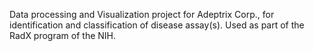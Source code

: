 Data processing and Visualization project for Adeptrix Corp., for identification and classification of disease assay(s). Used as part of the RadX program of the NIH.
